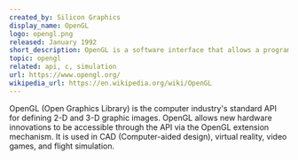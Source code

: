 ```yaml
---
created_by: Silicon Graphics
display_name: OpenGL
logo: opengl.png
released: January 1992
short_description: OpenGL is a software interface that allows a programmer to communicate with graphics hardware.
topic: opengl
related: api, c, simulation
url: https://www.opengl.org/
wikipedia_url: https://en.wikipedia.org/wiki/OpenGL
---
```

OpenGL (Open Graphics Library) is the computer industry's standard API for defining 2-D and 3-D graphic images. OpenGL allows new hardware innovations to be accessible through the API via the OpenGL extension mechanism. It is used in CAD (Computer-aided design), virtual reality, video games, and flight simulation.
